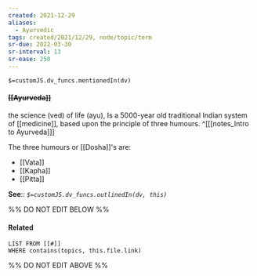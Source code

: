 ```yaml
---
created: 2021-12-29 
aliases:
  - Ayurvedic
tags: created/2021/12/29, node/topic/term
sr-due: 2022-03-30
sr-interval: 13
sr-ease: 250
---
```

`$=customJS.dv_funcs.mentionedIn(dv)`

#### <s class="topic-title">[[Ayurveda]]</s>

the science (ved) of life (ayu), Is a 5000-year old traditional Indian system of [[medicine]], based upon the principle of three humours.
^[[[notes_Intro to Ayurveda]]]

The three humours or [[Dosha]]'s are:
- [[Vata]]
- [[Kapha]]
- [[Pitta]]

**See**::
*`$=customJS.dv_funcs.outlinedIn(dv, this)`*

%% DO NOT EDIT BELOW %%
#### Related 
```dataview
LIST FROM [[#]]
WHERE contains(topics, this.file.link)
```
%% DO NOT EDIT ABOVE %%
